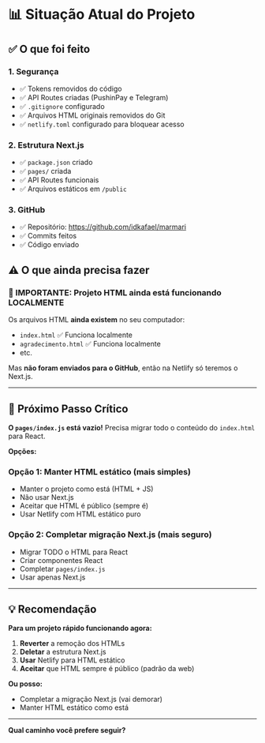 # 📊 Situação Atual do Projeto

## ✅ O que foi feito

### 1. Segurança
- ✅ Tokens removidos do código
- ✅ API Routes criadas (PushinPay e Telegram)
- ✅ `.gitignore` configurado
- ✅ Arquivos HTML originais removidos do Git
- ✅ `netlify.toml` configurado para bloquear acesso

### 2. Estrutura Next.js
- ✅ `package.json` criado
- ✅ `pages/` criada
- ✅ API Routes funcionais
- ✅ Arquivos estáticos em `/public`

### 3. GitHub
- ✅ Repositório: https://github.com/idkafael/marmari
- ✅ Commits feitos
- ✅ Código enviado

## ⚠️ O que ainda precisa fazer

### 🚨 IMPORTANTE: Projeto HTML ainda está funcionando LOCALMENTE

Os arquivos HTML **ainda existem** no seu computador:
- `index.html` ✅ Funciona localmente
- `agradecimento.html` ✅ Funciona localmente
- etc.

Mas **não foram enviados para o GitHub**, então na Netlify só teremos o Next.js.

---

## 🎯 Próximo Passo Crítico

**O `pages/index.js` está vazio!** Precisa migrar todo o conteúdo do `index.html` para React.

**Opções:**

### Opção 1: Manter HTML estático (mais simples)
- Manter o projeto como está (HTML + JS)
- Não usar Next.js
- Aceitar que HTML é público (sempre é)
- Usar Netlify com HTML estático puro

### Opção 2: Completar migração Next.js (mais seguro)
- Migrar TODO o HTML para React
- Criar componentes React
- Completar `pages/index.js`
- Usar apenas Next.js

---

## 💡 Recomendação

**Para um projeto rápido funcionando agora:**

1. **Reverter** a remoção dos HTMLs
2. **Deletar** a estrutura Next.js
3. **Usar** Netlify para HTML estático
4. **Aceitar** que HTML sempre é público (padrão da web)

**Ou posso:**

- Completar a migração Next.js (vai demorar)
- Manter HTML estático como está

---

**Qual caminho você prefere seguir?**

